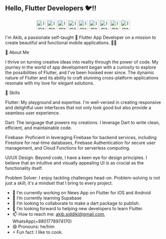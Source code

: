 ## Hello, Flutter Developers 🐦!!

<p align="center">
  <img src="https://upload.wikimedia.org/wikipedia/commons/c/c6/Dart_logo.png" alt="Image 1" height="30" display="inline-block"/>
  <img src="https://web-strapi.mrmilu.com/uploads/flutter_logo_470e9f7491.png" alt="Image 2" height="30" display="inline-block" />
  <img src="https://cdn.iconscout.com/icon/free/png-256/free-firebase-3521427-2944871.png?f=webp" alt="Image 3" height="30" display="inline-block" />
  <img src="https://upload.wikimedia.org/wikipedia/commons/thumb/3/3f/Git_icon.svg/1200px-Git_icon.svg.png" alt="Image 4" height="30" display="inline-block" />
  <img src="https://upload.wikimedia.org/wikipedia/commons/thumb/9/9a/Visual_Studio_Code_1.35_icon.svg/1200px-Visual_Studio_Code_1.35_icon.svg.png" alt="Image 5" height="30" display="inline-block" />
  <img src="https://upload.wikimedia.org/wikipedia/en/5/56/Xcode_14_icon.png" alt="Image 1" height="30" display="inline-block"/>
  <img src="https://upload.wikimedia.org/wikipedia/commons/thumb/c/c1/Android_Studio_icon_%282023%29.svg/2048px-Android_Studio_icon_%282023%29.svg.png" alt="Image 1" height="30" display="inline-block"/>
  <img src="https://developer.android.com/static/distribute/console/images/play-console-blue.png" alt="Image 1" height="30" display="inline-block"/>
  <img src="https://developer.apple.com/help/app-store-connect/get-started/app-store-connect-homepage/images/my_apps_sm_2x.png" alt="Image 1" height="30" display="inline-block"/>
</p>



I'm Akib, 
a passionate self-taught 💙 Flutter App Developer on a mission to create beautiful and functional mobile applications. 👨‍💻

🌟 About Me

I thrive on turning creative ideas into reality through the power of code. My journey in the world of app development began with a curiosity to explore the possibilities of Flutter, and I've been hooked ever since. The dynamic nature of Flutter and its ability to craft stunning cross-platform applications resonate with my love for elegant solutions.

🔧 Skills

Flutter: My playground and expertise. I'm well-versed in creating responsive and delightful user interfaces that not only look good but also provide a seamless user experience.

Dart: The language that powers my creations. I leverage Dart to write clean, efficient, and maintainable code.

Firebase: Proficient in leveraging Firebase for backend services, including Firestore for real-time databases, Firebase Authentication for secure user management, and Cloud Functions for serverless computing.

UI/UX Design: Beyond code, I have a keen eye for design principles. I believe that an intuitive and visually appealing UI is as crucial as the functionality itself.

Problem Solver: I enjoy tackling challenges head-on. Problem-solving is not just a skill; it's a mindset that I bring to every project.


- 🔭 I’m currently working on News App on Flutter for iOS and Android
- 🌱 I’m currently learning Supabase
- 👯 I’m looking to collaborate to make a dart package to publish. 
- 🤔 I’m looking forward to helping new developers to learn Flutter.
- 📫 How to reach me: akib.siddiki@gmail.com, WhatsApp(+8801778974170)
- 😄 Pronouns: he/him
- ⚡ Fun fact: I like to cook.

  



